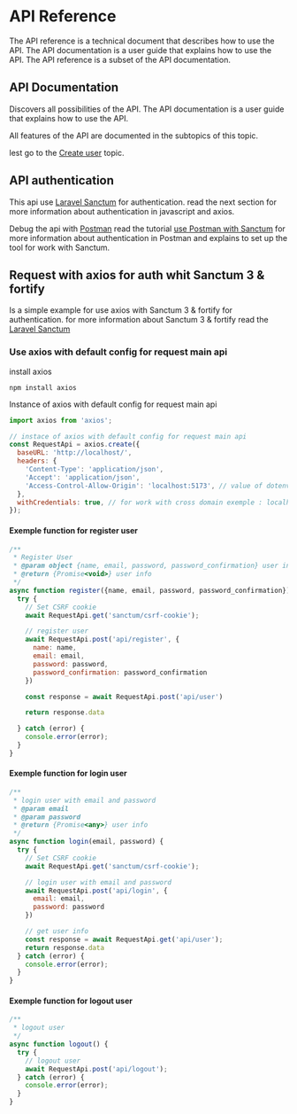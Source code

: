# API Reference

The API reference is a technical document that describes how to use the API. 
The API documentation is a user guide that
explains how to use the API. 
The API reference is a subset of the API documentation.


## API Documentation

Discovers all possibilities of the API. 
The API documentation is a user guide that explains how to use the API.

All features of the API are documented in the subtopics of this topic.

lest go to the [Create user](Create-user.md) topic.

## API authentication

This api use [Laravel Sanctum](https://laravel.com/docs/10.x/sanctum) for authentication.
read the next section for more information about authentication in javascript and axios.

Debug the api with [Postman](https://www.postman.com/) read the tutorial [use Postman with Sanctum](TutorialPostman.md) 
for more information about authentication in Postman and explains to set up the tool for work with Sanctum.


## Request with axios for auth whit Sanctum 3 & fortify

Is a simple example for use axios with Sanctum 3 & fortify for authentication.
for more information about Sanctum 3 & fortify read the [Laravel Sanctum](https://laravel.com/docs/10.x/sanctum)

### Use axios with default config for request main api
install axios
```shell
npm install axios
```

Instance of axios with default config for request main api
```javascript
import axios from 'axios';

// instace of axios with default config for request main api
const RequestApi = axios.create({
  baseURL: 'http://localhost/',
  headers: {
    'Content-Type': 'application/json',
    'Accept': 'application/json',
    'Access-Control-Allow-Origin': 'localhost:5173', // value of dotenv variable SANCTUM_STATEFUL_DOMAINS
  },
  withCredentials: true, // for work with cross domain exemple : localhost
});
```

#### Exemple function for register user
```javascript
/**
 * Register User
 * @param object {name, email, password, password_confirmation} user info
 * @return {Promise<void>} user info
 */
async function register({name, email, password, password_confirmation}) {
  try {
    // Set CSRF cookie
    await RequestApi.get('sanctum/csrf-cookie');

    // register user
    await RequestApi.post('api/register', {
      name: name,
      email: email,
      password: password,
      password_confirmation: password_confirmation
    })

    const response = await RequestApi.post('api/user')

    return response.data

  } catch (error) {
    console.error(error);
  }
}
```

#### Exemple function for login user
```javascript
/**
 * login user with email and password
 * @param email
 * @param password
 * @return {Promise<any>} user info
 */
async function login(email, password) {
  try {
    // Set CSRF cookie
    await RequestApi.get('sanctum/csrf-cookie');

    // login user with email and password
    await RequestApi.post('api/login', {
      email: email,
      password: password
    })

    // get user info
    const response = await RequestApi.get('api/user');
    return response.data
  } catch (error) {
    console.error(error);
  }
}
```

#### Exemple function for logout user
```javascript
/**
 * logout user
 */
async function logout() {
  try {
    // logout user
    await RequestApi.post('api/logout');
  } catch (error) {
    console.error(error);
  }
}
```